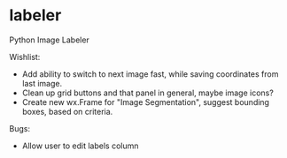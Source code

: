 # labeler
Python Image Labeler


Wishlist: 

   * Add ability to switch to next image fast, while saving coordinates from last image.
   * Clean up grid buttons and that panel in general, maybe image icons?
   * Create new wx.Frame for "Image Segmentation", suggest bounding boxes, based on criteria.

Bugs:
   * Allow user to edit labels column




